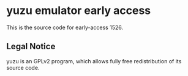 yuzu emulator early access
=============

This is the source code for early-access 1526.

## Legal Notice

yuzu is an GPLv2 program, which allows fully free redistribution of its source code.